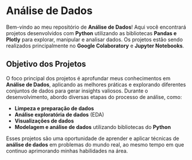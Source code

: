 # Análise de Dados

Bem-vindo ao meu repositório de **Análise de Dados**! Aqui você encontrará projetos desenvolvidos com **Python** utilizando as bibliotecas **Pandas e Plotly** para explorar, manipular e analisar dados. Os projetos estão sendo realizados principalmente no **Google Colaboratory** e **Jupyter Notebooks**.

## Objetivo dos Projetos

O foco principal dos projetos é aprofundar meus conhecimentos em **Análise de Dados**, aplicando as melhores práticas e explorando diferentes conjuntos de dados para gerar insights valiosos. Durante o desenvolvimento, abordo diversas etapas do processo de análise, como:

- **Limpeza e preparação de dados**
- **Análise exploratória de dados** (EDA)
- **Visualizações de dados**
- **Modelagem e análise de dados** utilizando bibliotecas do **Python**

Esses projetos são uma oportunidade de aprender e aplicar técnicas de **análise de dados** em problemas do mundo real, ao mesmo tempo em que continuo aprimorando minhas habilidades na área.
